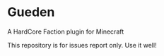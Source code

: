 # Gueden
A HardCore Faction plugin for Minecraft

This repository is for issues report only. Use it well!
